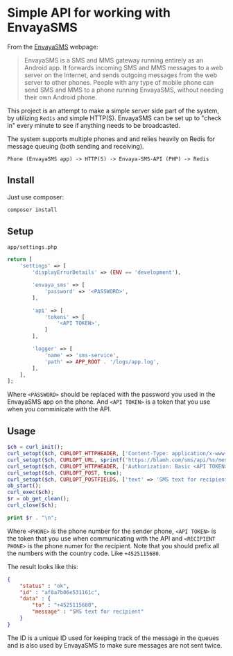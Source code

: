 Simple API for working with EnvayaSMS
=====================================

From the [EnvayaSMS](http://sms.envaya.org/) webpage:

> EnvayaSMS is a SMS and MMS gateway running entirely as an Android app. It forwards incoming SMS and MMS messages to a web server on the Internet, and sends outgoing messages from the web server to other phones. People with any type of mobile phone can send SMS and MMS to a phone running EnvayaSMS, without needing their own Android phone.

This project is an attempt to make a simple server side part of the system, by utilizing `Redis` and simple HTTP(S). EnvayaSMS can be set up to "check in" every minute to see if anything needs to be broadcasted.

The system supports multiple phones and and relies heavily on Redis for message queuing (both sending and receiving).

```text
Phone (EnvayaSMS app) -> HTTP(S) -> Envaya-SMS-API (PHP) -> Redis
```

Install
-------

Just use composer:

```bash
composer install
```

Setup
-----

`app/settings.php`
```php
return [
    'settings' => [
        'displayErrorDetails' => (ENV == 'development'),

        'envaya_sms' => [
            'password' => '<PASSWORD>',
        ],

        'api' => [
            'tokens' => [
                '<API TOKEN>',
            ]
        ],

        'logger' => [
            'name' => 'sms-service',
            'path' => APP_ROOT . '/logs/app.log',
        ],
    ],
];
```

Where `<PASSWORD>` should be replaced with the password you used in the EnvayaSMS app on the phone. And `<API TOKEN>` is a token that you use when you comminicate with the API.

Usage
-----

```php
$ch = curl_init();
curl_setopt($ch, CURLOPT_HTTPHEADER, ['Content-Type: application/x-www-form-urlencoded']);
curl_setopt($ch, CURLOPT_URL, sprintf('https://blamh.com/sms/api/%s/message', urlencode('<PHONE>')));
curl_setopt($ch, CURLOPT_HTTPHEADER, ['Authorization: Basic <API TOKEN>']);
curl_setopt($ch, CURLOPT_POST, true);
curl_setopt($ch, CURLOPT_POSTFIELDS, ['text' => 'SMS text for recipient', 'recipient' => '<RECIPIENT PHONE>']);
ob_start();
curl_exec($ch);
$r = ob_get_clean();
curl_close($ch);

print $r . "\n";
```

Where `<PHONE>` is the phone number for the sender phone, `<API TOKEN>` is the token that you use when communicating with the API and `<RECIPIENT PHONE>` is the phone numer for the recipient. Note that you should prefix all the numbers with the country code. Like `+4525115680`.

The result looks like this:
```json
{
	"status" : "ok",
    "id" : "af8a7b06e531161c",
    "data" : {
    	"to" : "+4525115680",
        "message" : "SMS text for recipient"
    }
}
```

The ID is a unique ID used for keeping track of the message in the queues and is also used by EnvayaSMS to make sure messages are not sent twice.
